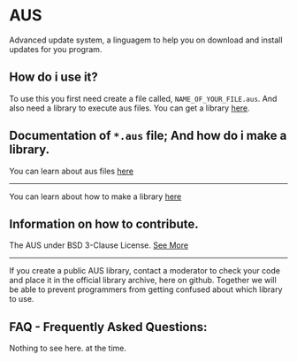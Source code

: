 # AUS
Advanced update system, a linguagem to help you on download and install updates for you program.

## How do i use it?
To use this you first need create a file called, `NAME_OF_YOUR_FILE.aus`.
And also need a library to execute aus files. You can get a library [here]().

## Documentation of `*.aus` file; And how do i make a library.
You can learn about aus files [here]()

---
You can learn about how to make a library [here](https://github.com/FelipeAlafy/AUS/blob/main/Creating%20a%20library.md)

## Information on how to contribute.
The AUS under BSD 3-Clause License. [See More](https://github.com/FelipeAlafy/AUS/blob/main/LICENSE)

---
If you create a public AUS library, contact a moderator to check your code and place it in the official library archive, here on github.
Together we will be able to prevent programmers from getting confused about which library to use.

## FAQ - Frequently Asked Questions:
Nothing to see here. at the time.
